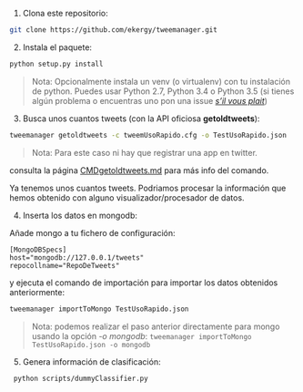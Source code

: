 1. Clona este repositorio:

```bash
git clone https://github.com/ekergy/tweemanager.git
```

2. Instala el paquete:

```bash
python setup.py install
```

> Nota: Opcionalmente instala un venv (o virtualenv) con tu instalación de python. Puedes usar Python 2.7, Python 3.4 o Python 3.5 (si tienes algún problema o encuentras uno pon una issue [*s’il vous plait*](https://github.com/ekergy/tweemanager/issues))


3. Busca unos cuantos tweets (con la API oficiosa **getoldtweets**):

```bash
tweemanager getoldtweets -c tweemUsoRapido.cfg -o TestUsoRapido.json
```

> Nota: Para este caso ni hay que registrar una app en twitter.

consulta la página [CMDgetoldtweets.md](./CMDgetoldtweets.md) para más info del comando.

Ya tenemos unos cuantos tweets. Podriamos procesar la información que hemos obtenido con alguno visualizador/procesador de datos.

4. Inserta los datos en mongodb:

Añade mongo a tu fichero de configuración:
```
[MongoDBSpecs]
host="mongodb://127.0.0.1/tweets"
repocollname="RepoDeTweets"
```

y ejecuta el comando de importación para importar los datos obtenidos anteriormente:
```bash
tweemanager importToMongo TestUsoRapido.json
```

> Nota: podemos realizar el paso anterior directamente para mongo usando la opción *-o mongodb*: ```tweemanager importToMongo TestUsoRapido.json -o mongodb```

5. Genera información de clasificación:

```bash
 python scripts/dummyClassifier.py
```